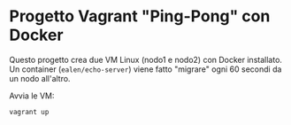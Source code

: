 # Progetto Vagrant "Ping-Pong" con Docker

Questo progetto crea due VM Linux (nodo1 e nodo2) con Docker installato.  
Un container (`ealen/echo-server`) viene fatto "migrare" ogni 60 secondi da un nodo all'altro.

Avvia le VM:
```bash
vagrant up
